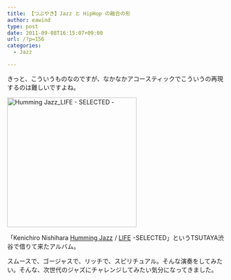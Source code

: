 ```yaml
---
title: 【つぶやき】Jazz と HipHop の融合の形
author: eawind
type: post
date: 2011-09-08T16:15:07+09:00
url: /?p=156
categories:
  - Jazz

---
```

きっと、こういうものなのですが、なかなかアコースティックでこういうの再現するのは難しいですよね。

[<img class="alignnone size-medium wp-image-926" src="/img/wp/2011/09/Humming-Jazz_LIFE-SELECTED--300x300.jpg" alt="Humming Jazz_LIFE - SELECTED -" width="300" height="300" srcset="/img/wp/2011/09/Humming-Jazz_LIFE-SELECTED--300x300.jpg 300w, /img/wp/2011/09/Humming-Jazz_LIFE-SELECTED--150x150.jpg 150w, /img/wp/2011/09/Humming-Jazz_LIFE-SELECTED--1024x1024.jpg 1024w, /img/wp/2011/09/Humming-Jazz_LIFE-SELECTED-.jpg 1412w" sizes="(max-width: 300px) 100vw, 300px" />][1]

<div>
  「Kenichiro Nishihara <a href="http://www.amazon.co.jp/gp/product/B001J2HSZS/ref=as_li_qf_sp_asin_tl?ie=UTF8&tag=eawind-22&linkCode=as2&camp=247&creative=1211&creativeASIN=B001J2HSZS">Humming Jazz</a><img style="border: none !important; margin: 0px !important;" src="http://www.assoc-amazon.jp/e/ir?t=eawind-22&l=as2&o=9&a=B001J2HSZS" alt="" width="1" height="1" border="0" /> / <a href="http://www.amazon.co.jp/gp/product/B002WHMRKA/ref=as_li_qf_sp_asin_tl?ie=UTF8&tag=eawind-22&linkCode=as2&camp=247&creative=1211&creativeASIN=B002WHMRKA">LIFE</a><img style="border: none !important; margin: 0px !important;" src="http://www.assoc-amazon.jp/e/ir?t=eawind-22&l=as2&o=9&a=B002WHMRKA" alt="" width="1" height="1" border="0" /> -SELECTED」というTSUTAYA渋谷で借りて来たアルバム。
</div>

スムースで、ゴージャスで、リッチで、スピリチュアル。そんな演奏をしてみたい。そんな、次世代のジャズにチャレンジしてみたい気分になってきました。

 [1]: /img/wp/2011/09/Humming-Jazz_LIFE-SELECTED-.jpg

